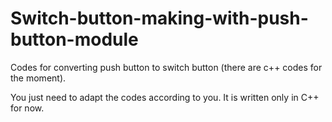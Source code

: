 # Switch-button-making-with-push-button-module
Codes for converting push button to switch button (there are c++ codes for the moment).

You just need to adapt the codes according to you.
It is written only in C++ for now.
